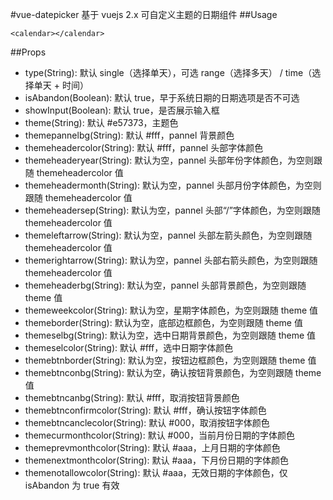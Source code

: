 #vue-datepicker
基于 vuejs 2.x 可自定义主题的日期组件
##Usage
```
<calendar></calendar>
```
##Props
* type(String): 默认 single（选择单天），可选 range（选择多天） / time（选择单天 + 时间）
* isAbandon(Boolean): 默认 true，早于系统日期的日期选项是否不可选
* showInput(Boolean): 默认 true，是否展示输入框
* theme(String): 默认 #e57373，主题色
* themepannelbg(String): 默认 #fff，pannel 背景颜色
* themeheadercolor(String): 默认 #fff，pannel 头部字体颜色
* themeheaderyear(String): 默认为空，pannel 头部年份字体颜色，为空则跟随 themeheadercolor 值
* themeheadermonth(String): 默认为空，pannel 头部月份字体颜色，为空则跟随 themeheadercolor 值
* themeheadersep(String): 默认为空，pannel 头部“/”字体颜色，为空则跟随 themeheadercolor 值
* themeleftarrow(String): 默认为空，pannel 头部左箭头颜色，为空则跟随 themeheadercolor 值
* themerightarrow(String): 默认为空，pannel 头部右箭头颜色，为空则跟随 themeheadercolor 值
* themeheaderbg(String): 默认为空，pannel 头部背景颜色，为空则跟随 theme 值
* themeweekcolor(String): 默认为空，星期字体颜色，为空则跟随 theme 值
* themeborder(String): 默认为空，底部边框颜色，为空则跟随 theme 值
* themeselbg(String): 默认为空，选中日期背景颜色，为空则跟随 theme 值
* themeselcolor(String): 默认 #fff，选中日期字体颜色
* themebtnborder(String): 默认为空，按钮边框颜色，为空则跟随 theme 值
* themebtnconbg(String): 默认为空，确认按钮背景颜色，为空则跟随 theme 值
* themebtncanbg(String): 默认 #fff，取消按钮背景颜色
* themebtnconfirmcolor(String): 默认 #fff，确认按钮字体颜色
* themebtncanclecolor(String): 默认 #000，取消按钮字体颜色
* themecurmonthcolor(String): 默认 #000，当前月份日期的字体颜色
* themeprevmonthcolor(String): 默认 #aaa，上月日期的字体颜色
* themenextmonthcolor(String): 默认 #aaa，下月份日期的字体颜色
* themenotallowcolor(String): 默认 #aaa，无效日期的字体颜色，仅 isAbandon 为 true 有效

